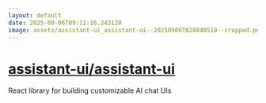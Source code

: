 ```yaml
---
layout: default
date: 2025-09-06T09:11:16.243120
image: assets/assistant-ui_assistant-ui--20250906T020848518--cropped.png
---
```


# [assistant-ui/assistant-ui](https://github.com/assistant-ui/assistant-ui)

React library for building customizable AI chat UIs
